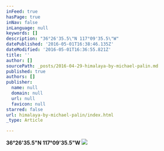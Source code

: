```yaml
---
inFeed: true
hasPage: true
inNav: false
inLanguage: null
keywords: []
description: "36°26'35.5\"N 117°09'35.5\"W"
datePublished: '2016-05-01T16:38:46.135Z'
dateModified: '2016-05-01T16:36:55.821Z'
title: ''
author: []
sourcePath: _posts/2016-04-29-himalaya-by-michael-palin.md
published: true
authors: []
publisher:
  name: null
  domain: null
  url: null
  favicon: null
starred: false
url: himalaya-by-michael-palin/index.html
_type: Article

---
```

**36°26'35.5"N 117°09'35.5"W**
![](https://the-grid-user-content.s3-us-west-2.amazonaws.com/b9129da2-61d6-49a9-8e1d-6df8eb2dde6b.jpg)